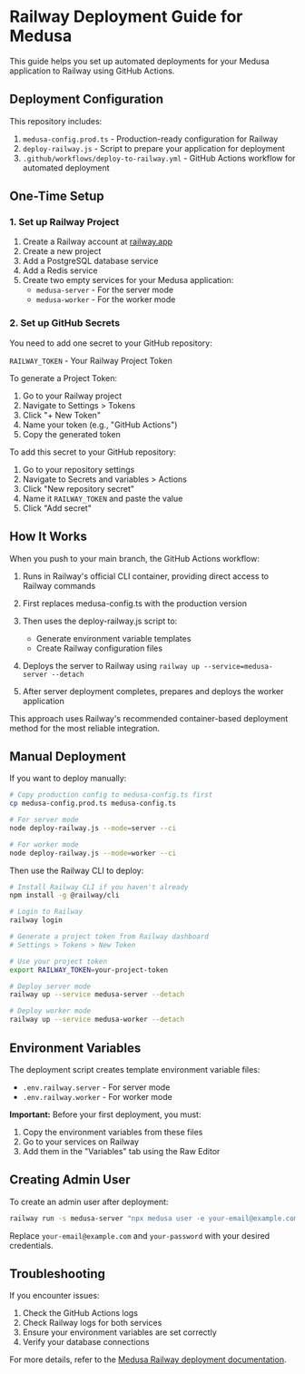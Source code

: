 # Railway Deployment Guide for Medusa

This guide helps you set up automated deployments for your Medusa application to Railway using GitHub Actions.

## Deployment Configuration

This repository includes:

1. `medusa-config.prod.ts` - Production-ready configuration for Railway
2. `deploy-railway.js` - Script to prepare your application for deployment
3. `.github/workflows/deploy-to-railway.yml` - GitHub Actions workflow for automated deployment

## One-Time Setup

### 1. Set up Railway Project

1. Create a Railway account at [railway.app](https://railway.app/)
2. Create a new project 
3. Add a PostgreSQL database service
4. Add a Redis service
5. Create two empty services for your Medusa application:
   - `medusa-server` - For the server mode
   - `medusa-worker` - For the worker mode

### 2. Set up GitHub Secrets

You need to add one secret to your GitHub repository:

`RAILWAY_TOKEN` - Your Railway Project Token

To generate a Project Token:
1. Go to your Railway project
2. Navigate to Settings > Tokens
3. Click "+ New Token"
4. Name your token (e.g., "GitHub Actions")
5. Copy the generated token

To add this secret to your GitHub repository:
1. Go to your repository settings
2. Navigate to Secrets and variables > Actions
3. Click "New repository secret"
4. Name it `RAILWAY_TOKEN` and paste the value
5. Click "Add secret"

## How It Works

When you push to your main branch, the GitHub Actions workflow:

1. Runs in Railway's official CLI container, providing direct access to Railway commands

2. First replaces medusa-config.ts with the production version

3. Then uses the deploy-railway.js script to:
   - Generate environment variable templates
   - Create Railway configuration files
   
3. Deploys the server to Railway using `railway up --service=medusa-server --detach`

4. After server deployment completes, prepares and deploys the worker application
   
This approach uses Railway's recommended container-based deployment method for the most reliable integration.

## Manual Deployment

If you want to deploy manually:

```bash
# Copy production config to medusa-config.ts first
cp medusa-config.prod.ts medusa-config.ts

# For server mode
node deploy-railway.js --mode=server --ci

# For worker mode
node deploy-railway.js --mode=worker --ci
```

Then use the Railway CLI to deploy:

```bash
# Install Railway CLI if you haven't already
npm install -g @railway/cli

# Login to Railway
railway login

# Generate a project token from Railway dashboard
# Settings > Tokens > New Token

# Use your project token
export RAILWAY_TOKEN=your-project-token

# Deploy server mode
railway up --service medusa-server --detach

# Deploy worker mode
railway up --service medusa-worker --detach
```

## Environment Variables

The deployment script creates template environment variable files:
- `.env.railway.server` - For server mode
- `.env.railway.worker` - For worker mode

**Important:** Before your first deployment, you must:

1. Copy the environment variables from these files
2. Go to your services on Railway
3. Add them in the "Variables" tab using the Raw Editor

## Creating Admin User

To create an admin user after deployment:

```bash
railway run -s medusa-server "npx medusa user -e your-email@example.com -p your-password"
```

Replace `your-email@example.com` and `your-password` with your desired credentials.

## Troubleshooting

If you encounter issues:

1. Check the GitHub Actions logs
2. Check Railway logs for both services
3. Ensure your environment variables are set correctly
4. Verify your database connections

For more details, refer to the [Medusa Railway deployment documentation](https://docs.medusajs.com/deployments/server/railway).
